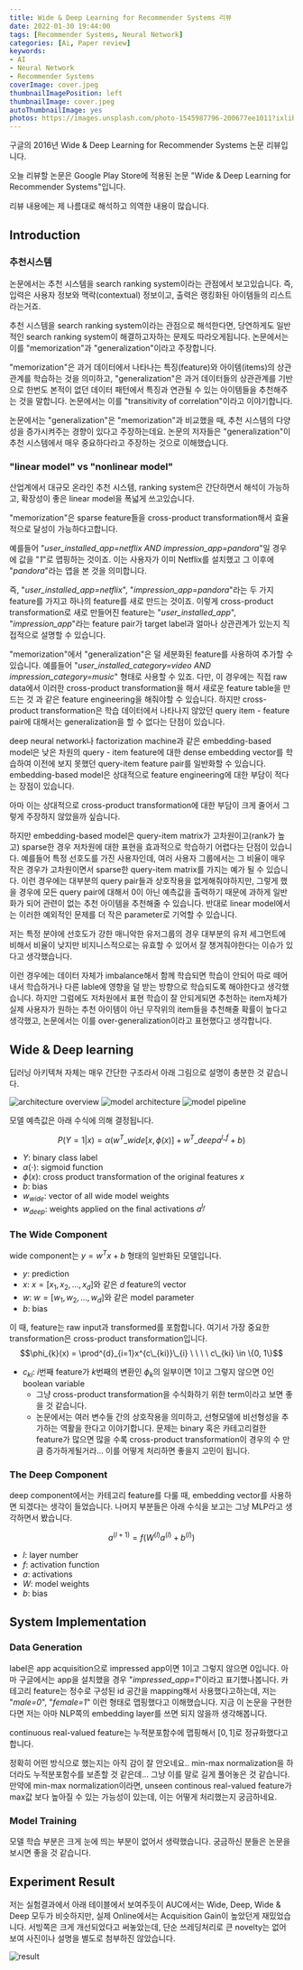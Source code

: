 ```yaml
---
title: Wide & Deep Learning for Recommender Systems 리뷰
date: 2022-01-30 19:44:00
tags: [Recommender Systems, Neural Network]
categories: [Ai, Paper review]
keywords:
- AI
- Neural Network
- Recommender Systems
coverImage: cover.jpeg
thumbnailImagePosition: left
thumbnailImage: cover.jpeg
autoThumbnailImage: yes
photos: https://images.unsplash.com/photo-1545987796-200677ee1011?ixlib=rb-1.2.1&ixid=MnwxMjA3fDB8MHxwaG90by1wYWdlfHx8fGVufDB8fHx8&auto=format&fit=crop&w=1470&q=80
---
```


구글의 2016년 Wide & Deep Learning for Recommender Systems 논문 리뷰입니다.


<!-- excerpt -->


<!--toc-->

오늘 리뷰할 논문은 Google Play Store에 적용된 논문 "Wide & Deep Learning for Recommender Systems"입니다.

리뷰 내용에는 제 나름대로 해석하고 의역한 내용이 많습니다.

## Introduction
### 추천시스템
논문에서는 추천 시스템을 search ranking system이라는 관점에서 보고있습니다.
즉, 입력은 사용자 정보와 맥락(contextual) 정보이고, 출력은 랭킹화된 아이템들의 리스트라는거죠.

추천 시스템을 search ranking system이라는 관점으로 해석한다면, 당연하게도 일반적인 search ranking system이 해결하고자하는 문제도 따라오게됩니다. 논문에서는 이를 "memorization"과 "generalization"이라고 주장합니다.

"memorization"은 과거 데이터에서 나타나는 특징(feature)와 아이템(items)의 상관관계를 학습하는 것을 의미하고, "generalization"은 과거 데이터들의 상관관계를 기반으로 한번도 본적이 없던 데이터 패턴에서 특징과 연관될 수 있는 아이템들을 추천해주는 것을 말합니다. 논문에서는 이를 "transitivity of correlation"이라고 이야기합니다.

논문에서는 "generalization"은 "memorization"과 비교했을 때, 추천 시스템의 다양성을 증가시켜주는 경향이 있다고 주장하는데요. 논문의 저자들은 "generalization"이 추천 시스템에서 매우 중요하다라고 주장하는 것으로 이해했습니다.

### "linear model" vs "nonlinear model"

산업계에서 대규모 온라인 추천 시스템, ranking system은 간단하면서 해석이 가능하고, 확장성이 좋은 linear model을 폭넓게 쓰고있습니다.

"memorization"은 sparse feature들을 cross-product transformation해서 효율적으로 달성이 가능하다고합니다.

예를들어 "*user_installed_app=netflix AND impression_app=pandora*"일 경우에 값을 "*1*"로 맵핑하는 것이죠. 이는 사용자가 이미 Netflix를 설치했고 그 이후에 "*pandora*"라는 앱을 본 것을 의미합니다. 

즉, "*user_installed_app=netflix*", "*impression_app=pandora*"라는 두 가지 feature를 가지고 하나의 feature를 새로 만드는 것이죠. 이렇게 cross-product transformation로 새로 만들어진 feature는 "*user_installed_app*", "*impression_app*"라는 feature pair가 target label과 얼마나 상관관계가 있는지 직접적으로 설명할 수 있습니다.

"memorization"에서 "generalization"은 덜 세분화된 feature를 사용하여 추가할 수 있습니다. 예를들어 "*user_installed_category=video AND impression_category=music*" 형태로 사용할 수 있죠. 다만, 이 경우에는 직접 raw data에서 이러한 cross-product transformation을 해서 새로운 feature table을 만드는 것 과 같은 feature engineering을 해줘야할 수 있습니다. 하지만 cross-product transformation은 학습 데이터에서 나타나지 않았던 query item - feature pair에 대해서는 generalization을 할 수 없다는 단점이 있습니다.

deep neural network나 factorization machine과 같은 embedding-based model은 낮은 차원의 query - item feature에 대한 dense embedding vector를 학습하여 이전에 보지 못했던 query-item feature pair를 일반화할 수 있습니다. embedding-based model은 상대적으로 feature engineering에 대한 부담이 적다는 장점이 있습니다. 

아마 이는 상대적으로 cross-product transformation에 대한 부담이 크게 줄어서 그렇게 주장하지 않았을까 싶습니다.

하지만 embedding-based model은 query-item matrix가 고차원이고(rank가 높고) sparse한 경우 저차원에 대한 표현을 효과적으로 학습하기 어렵다는 단점이 있습니다. 예를들어 특정 선호도를 가진 사용자인데, 여러 사용자 그룹에서는 그 비율이 매우 작은 경우가 고차원이면서 sparse한 query-item matrix를 가지는 예가 될 수 있습니다. 이런 경우에는 대부분의 query pair들과 상호작용을 없게해줘야하지만, 그렇게 했을 경우에 모든 query pair에 대해서 0이 아닌 예측값을 출력하기 때문에 과하게 일반화가 되어 관련이 없는 추천 아이템을 추천해줄 수 있습니다. 반대로 linear model에서는 이러한 예외적인 문제를 더 작은 parameter로 기억할 수 있습니다.

저는 특정 분야에 선호도가 강한 매니악한 유저그룹의 경우 대부분의 유저 세그먼트에 비해서 비율이 낮지만 비지니스적으로는 유효할 수 있어서 잘 챙겨줘야한다는 이슈가 있다고 생각했습니다.

이런 경우에는 데이터 자체가 imbalance해서 함께 학습되면 학습이 안되어 따로 떼어내서 학습하거나 다른 lable에 영향을 덜 받는 방향으로 학습되도록 해야한다고 생각했습니다. 하지만 그럼에도 저차원에서 표현 학습이 잘 안되게되면 추천하는 item자체가 실제 사용자가 원하는 추천 아이템이 아닌 무작위의 item들을 추천해줄 확률이 높다고 생각했고, 논문에서는 이를 over-generalization이라고 표현했다고 생각합니다.


## Wide & Deep learning

딥러닝 아키텍쳐 자체는 매우 간단한 구조라서 아래 그림으로 설명이 충분한 것 같습니다.

![architecture overview](1.architecture_overview.png)
![model architecture](2.model_architecture.png)
![model pipeline](3.model_pipeline.png)

모델 예측값은 아래 수식에 의해 결정됩니다.

$$P(Y=1|x)=\alpha(w^{T}\_{wide}[x, \phi(x)] + w^{T}\_{deep} a^{l\_{f}}+b)$$
- $Y$: binary class label
- $\alpha(\cdot)$: sigmoid function
- $\phi(x)$: cross product transformation of the original features $x$
- $b$: bias
- $w_{wide}$: vector of all wide model weights
- $w_{deep}$: weights applied on the final activations $a^{l_{f}}$

### The Wide Component
wide component는 $y=w^{T}x+b$ 형태의 일반화된 모델입니다.
- $y$: prediction
- $x$: $x=[x_{1}, x_{2}, ..., x_{d}]$와 같은 $d$ feature의 vector
- $w$: $w=[w_{1}, w_{2}, ..., w_{d}]$와 같은 model parameter
- $b$: bias

이 때, feature는 raw input과 transformed를 포함합니다. 여기서 가장 중요한 transformation은 cross-product transformation입니다.
$$\phi_{k}(x) = \prod^{d}_{i=1}x^{c\_{ki}}\_{i} \ \ \ \ c\_{ki} \in \{0, 1\}$$

- $c_{ki}$: $i$번째 feature가 $k$번째의 변환인 $\phi_{k}$의 일부이면 1이고 그렇지 않으면 0인 boolean variable
  - 그냥 cross-product transformation을 수식화하기 위한 term이라고 보면 좋을 것 같습니다.
  - 논문에서는 여러 변수들 간의 상호작용을 의미하고, 선형모델에 비선형성을 추가하는 역활을 한다고 이야기합니다. 문제는 binary 혹은 카테고리컬한 feature가 많으면 많을 수록 cross-product transformation이 경우의 수 만큼 증가하게될거라... 이를 어떻게 처리하면 좋을지 고민이 됩니다.

### The Deep Component
deep component에서는 카테고리 feature를 다룰 때, embedding vector를 사용하면 되겠다는 생각이 들었습니다.
나머지 부분들은 아래 수식을 보고는 그냥 MLP라고 생각하면서 봤습니다.

$$a^{(l+1)} = f(W^{(l)}a^{(l)} + b^{(l)})$$
- $l$: layer number 
- $f$: activation function
- $a$: activations
- $W$: model weights
- $b$: bias

## System Implementation

### Data Generation

label은 app acquisition으로 impressed app이면 1이고 그렇지 않으면 0입니다. 아마 구글에서는 app을 설치했을 경우 "*impressed_app=1*"이라고 표기했나봅니다.
카테고리 feature는 정수로 구성된 id 공간을 mapping해서 사용했다고하는데, 저는 "*male=0*", "*female=1*" 이런 형태로 맵핑했다고 이해했습니다. 지금 이 논문을 구현한다면 저는 아마 NLP쪽의 embedding layer를 쓰면 되지 않을까 생각해봅니다. 

continuous real-valued feature는 누적분포함수에 맵핑해서 $[0,1]$로 정규화했다고 합니다. 

정확히 어떤 방식으로 했는지는 아직 감이 잘 안오네요.. min-max normalization을 하더라도 누적분포함수를 보존할 것 같은데... 그냥 이를 말로 길게 풀어놓은 것 같습니다. 만약에 min-max normalization이라면, unseen continous real-valued feature가 max값 보다 높아질 수 있는 가능성이 있는데, 이는 어떻게 처리했는지 궁금하네요.

### Model Training
모델 학습 부분은 크게 눈에 띄는 부분이 없어서 생략했습니다.
궁금하신 분들은 논문을 보시면 좋을 것 같습니다.

## Experiment Result
저는 실험결과에서 아래 테이블에서 보여주듯이 AUC에서는 Wide, Deep, Wide & Deep 모두가 비슷하지만, 실제 Online에서는 Acquisition Gain이 높았던게 재밌었습니다.
서빙쪽은 크게 개선되었다고 써놓았는데, 단순 쓰레딩처리로 큰 novelty는 없어보여 사진이나 설명을 별도로 첨부하진 않았습니다.


![result](4.result.png)
